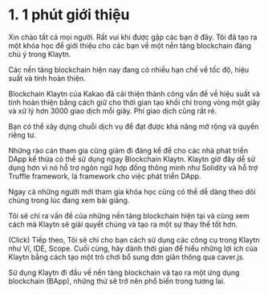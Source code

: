 # 1. 1 phút giới thiệu

Xin chào tất cả mọi người. Rất vui khi được gặp các bạn ở đây. Tôi đã tạo ra một khóa học để giới thiệu cho các bạn về một nền tảng blockchain đáng chú ý trong Klaytn. 

Các nền tảng blockchain hiện nay đang có nhiều hạn chế về tốc độ, hiệu suất và tính hoàn thiện. 

Blockchain Klaytn của Kakao đã cải thiện thành công vấn đề về hiệu suất và tính hoàn thiện bằng cách giữ cho thời gian tạo khối chỉ trong vòng một giây và xử lý hơn 3000 giao dịch mỗi giây. Phí giao dịch cũng rất rẻ.

Bạn có thể xây dựng chuỗi dịch vụ để đạt được khả năng mở rộng và quyền riêng tư.

Những rào cản tham gia cũng giảm đi đáng kể để cho các nhà phát triển DApp kế thừa có thể sử dụng ngay Blockchain Klaytn. 
Klaytn giờ đây dễ sử dụng hơn vì nó hỗ trợ ngôn ngữ hợp đồng thông minh như Solidity và hỗ trợ Truffle framework, là framework cho việc phát triển DApp.

Ngay cả những người mới tham gia khóa học cũng có thể dễ dàng theo dõi chúng trong lúc đang xem bài giảng.

Tôi sẽ chỉ ra vấn đề của những nền tảng blockchain hiện tại và cùng xem cách mà Klaytn sẽ giải quyết chúng và tạo ra một sự thay thế tốt hơn. 

(Click) Tiếp theo, Tôi sẽ chỉ cho bạn cách sử dụng các công cụ trong Klaytn như Ví, IDE, Scope.
Cuối cùng, hãy dành thời gian để hiểu những lợi ích của Klaytn bằng cách tạo một trò chơi bổ sung đơn giản thông qua caver.js.

Sử dụng Klaytn đi đầu về nền tảng blockchain và tạo ra một ứng dụng blockchain (BApp), những thứ sẽ trở nên phổ biến trong tương lai.
